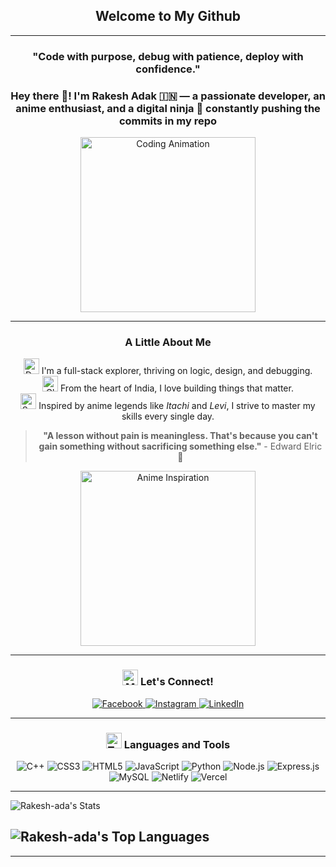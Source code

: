 <h2 align="center">
  Welcome to My Github
</h2>

---

<h3 align="center">
  "Code with purpose, debug with patience, deploy with confidence."
</h3>

<h3 align="center">Hey there 👋! I'm <b>Rakesh Adak</b> 🇮🇳 — a passionate developer, an anime enthusiast, and a digital ninja 🥷 constantly pushing the commits in my repo</h3>

<p align="center">
  <img src="https://media4.giphy.com/media/v1.Y2lkPTc5MGI3NjExeGxwa2JvdXFpM3p0MGY0bjRyYjRvdjQ0ZDY0MDdvbjBvbTdzZWNscyZlcD12MV9pbnRlcm5hbF9naWZfYnlfaWQmY3Q9Zw/4OvkwyzJ2cSdy/giphy.gif" width="280" alt="Coding Animation">
</p>

---

<h3 align="center">
 A Little About Me 
</h3>

<p align="center">
<img src="https://raw.githubusercontent.com/Tarikul-Islam-Anik/Animated-Fluent-Emojis/master/Emojis/People/Man%20Technologist.png" width="25" alt="Developer"> I'm a full-stack explorer, thriving on logic, design, and debugging. <br>
<img src="https://raw.githubusercontent.com/Tarikul-Islam-Anik/Animated-Fluent-Emojis/master/Emojis/Travel%20and%20places/Globe%20Showing%20Europe-Africa.png" width="25" alt="Globe"> From the heart of India, I love building things that matter. <br>
<img src="https://raw.githubusercontent.com/Tarikul-Islam-Anik/Animated-Fluent-Emojis/master/Emojis/Objects/Crossed%20Swords.png" width="25" alt="Swords"> Inspired by anime legends like <i>Itachi</i> and <i>Levi</i>, I strive to master my skills every single day.
</p>

<blockquote align="center"><b>"A lesson without pain is meaningless. That's because you can't gain something without sacrificing something else."</b> - Edward Elric 🧪</blockquote>

<p align="center">
  <img src="https://media1.giphy.com/media/v1.Y2lkPTc5MGI3NjExeXpiazBmNXA1NXI1dDRidDh1MWpsMm81NTV2ZXV2aW44dnhpc2E2NiZlcD12MV9pbnRlcm5hbF9naWZfYnlfaWQmY3Q9Zw/10i8xVp7WmJrri/giphy.gif" width="280" alt="Anime Inspiration">
</p>

---

<h3 align="center"><img src="https://raw.githubusercontent.com/Tarikul-Islam-Anik/Animated-Fluent-Emojis/master/Emojis/Objects/Mobile%20Phone.png" width="25" alt="Mobile Phone"> Let's Connect!</h3>

<p align="center">
  <a href="https://facebook.com/balaram.adak.790">
    <img src="https://img.shields.io/badge/Facebook-%231877F2.svg?style=for-the-badge&logo=Facebook&logoColor=white" alt="Facebook">
  </a>
  <a href="https://instagram.com/rakesh-eth">
    <img src="https://img.shields.io/badge/Instagram-%23E4405F.svg?style=for-the-badge&logo=Instagram&logoColor=white" alt="Instagram">
  </a>
  <a href="https://linkedin.com/in/rak-esh-adak">
    <img src="https://img.shields.io/badge/LinkedIn-%230077B5.svg?style=for-the-badge&logo=linkedin&logoColor=white" alt="LinkedIn">
  </a>
</p>

---

<h3 align="center">
  <img src="https://raw.githubusercontent.com/Tarikul-Islam-Anik/Animated-Fluent-Emojis/master/Emojis/Objects/Hammer%20and%20Wrench.png" width="25" alt="Tools"> 
  Languages and Tools
</h3>

<p align="center">
  <img src="https://img.shields.io/badge/C++-%2300599C.svg?style=for-the-badge&logo=c%2B%2B&logoColor=white" alt="C++">
  <img src="https://img.shields.io/badge/CSS3-%231572B6.svg?style=for-the-badge&logo=css3&logoColor=white" alt="CSS3">
  <img src="https://img.shields.io/badge/HTML5-%23E34F26.svg?style=for-the-badge&logo=html5&logoColor=white" alt="HTML5">
  <img src="https://img.shields.io/badge/JavaScript-%23323330.svg?style=for-the-badge&logo=javascript&logoColor=%23F7DF1E" alt="JavaScript">
  <img src="https://img.shields.io/badge/Python-3670A0?style=for-the-badge&logo=python&logoColor=ffdd54" alt="Python">
  <img src="https://img.shields.io/badge/Node.js-6DA55F?style=for-the-badge&logo=node.js&logoColor=white" alt="Node.js">
  <img src="https://img.shields.io/badge/Express.js-%23404d59.svg?style=for-the-badge&logo=express&logoColor=%2361DAFB" alt="Express.js">
  <img src="https://img.shields.io/badge/MySQL-4479A1.svg?style=for-the-badge&logo=mysql&logoColor=white" alt="MySQL">
  <img src="https://img.shields.io/badge/Netlify-%23000000.svg?style=for-the-badge&logo=netlify&logoColor=#00C7B7" alt="Netlify">
  <img src="https://img.shields.io/badge/Vercel-%23000000.svg?style=for-the-badge&logo=vercel&logoColor=white" alt="Vercel">
</p>

---

![Rakesh-ada's Stats](https://github-readme-stats.vercel.app/api?username=Rakesh-ada&theme=tokyonight&show_icons=true&hide_border=false&count_private=true)

![Rakesh-ada's Top Languages](https://github-readme-stats.vercel.app/api/top-langs/?username=Rakesh-ada&theme=tokyonight&show_icons=true&hide_border=false&layout=compact)
---



---
